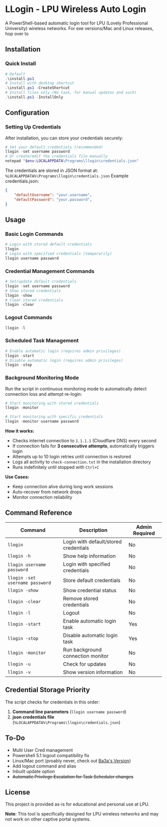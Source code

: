 # LLogin - LPU Wireless Auto Login

A PowerShell-based automatic login tool for LPU (Lovely Professional University) wireless networks. For exe versions/Mac and Linux releases, hop over to 

## Installation

### Quick Install
```powershell
# Default
.\install.ps1
# Install with desktop shortcut
.\install.ps1 -CreateShortcut
# Install files only (No task, for manual updates and such)
.\install.ps1 -InstallOnly
```
## Configuration

### Setting Up Credentials

After installation, you can store your credentials securely:
```powershell
# Set your default credentials (recommended)
llogin -set username password
# Or create/edit the credentials file manually
notepad "$env:LOCALAPPDATA\Programs\llogin\credentials.json"
```
The credentials are stored in JSON format at: `%LOCALAPPDATA%\Programs\llogin\credentials.json`
Example credentials.json:
```json
{
    "defaultUsername": "your.username",
    "defaultPassword": "your.password",
}
```

## Usage

### Basic Login Commands

```powershell
# Login with stored default credentials
llogin
# Login with specified credentials (temporarily)
llogin username password
```

### Credential Management Commands

```powershell
# Set/update default credentials
llogin -set username password
# Show stored credentials
llogin -show
# Clear stored credentials
llogin -clear
```

### Logout Commands
```powershell
llogin -l
```

### Scheduled Task Management

```powershell
# Enable automatic login (requires admin privileges)
llogin -start
# Disable automatic login (requires admin privileges)
llogin -stop
```

### Background Monitoring Mode

Run the script in continuous monitoring mode to automatically detect connection loss and attempt re-login:

```powershell
# Start monitoring with stored credentials
llogin -monitor

# Start monitoring with specific credentials
llogin -monitor username password
```

**How it works:**
- Checks internet connection to `1.1.1.1` (Cloudflare DNS) every second
- If connection fails for **3 consecutive attempts**, automatically triggers login
- Attempts up to 10 login retries until connection is restored
- Logs all activity to `check-connection.txt` in the installation directory
- Runs indefinitely until stopped with `Ctrl+C`

**Use Cases:**
- Keep connection alive during long work sessions
- Auto-recover from network drops
- Monitor connection reliability

## Command Reference

| Command | Description | Admin Required |
|---------|-------------|----------------|
| `llogin` | Login with default/stored credentials | No |
| `llogin -h` | Show help information | No |
| `llogin username password` | Login with specified credentials | No |
| `llogin -set username password` | Store default credentials | No |
| `llogin -show` | Show credential status | No |
| `llogin -clear` | Remove stored credentials | No |
| `llogin -l` | Logout | No |
| `llogin -start` | Enable automatic login task | Yes |
| `llogin -stop` | Disable automatic login task | Yes |
| `llogin -monitor` | Run background connection monitor | No |
| `llogin -u` | Check for updates | No |
| `llogin -v` | Show version information | No |

## Credential Storage Priority

The script checks for credentials in this order:
1. **Command line parameters** (`llogin username password`)
2. **json credentials file** (`%LOCALAPPDATA%\Programs\llogin\credentials.json`)

## To-Do
- Multi User Cred management
- Powershell 5.1 logout compatibility fix
- Linux/Mac port (proably never, check out [Ba3a's Version](https://github.com/Ba3a-G/LPU-Wireless-Autologin))
- Add logout command and alias
- Inbuilt update option
- ~~Automatic Privilege Escalation for Task Scheduler changes~~

## License
This project is provided as-is for educational and personal use at LPU.

**Note**: This tool is specifically designed for LPU wireless networks and may not work on other captive portal systems.